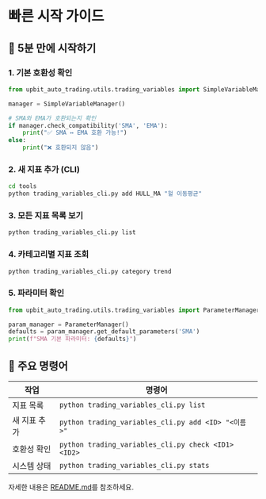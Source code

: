 # 빠른 시작 가이드

## 🚀 5분 만에 시작하기

### 1. 기본 호환성 확인
```python
from upbit_auto_trading.utils.trading_variables import SimpleVariableManager

manager = SimpleVariableManager()

# SMA와 EMA가 호환되는지 확인
if manager.check_compatibility('SMA', 'EMA'):
    print("✅ SMA ↔ EMA 호환 가능!")
else:
    print("❌ 호환되지 않음")
```

### 2. 새 지표 추가 (CLI)
```bash
cd tools
python trading_variables_cli.py add HULL_MA "헐 이동평균"
```

### 3. 모든 지표 목록 보기
```bash
python trading_variables_cli.py list
```

### 4. 카테고리별 지표 조회
```bash
python trading_variables_cli.py category trend
```

### 5. 파라미터 확인
```python
from upbit_auto_trading.utils.trading_variables import ParameterManager

param_manager = ParameterManager()
defaults = param_manager.get_default_parameters('SMA')
print(f"SMA 기본 파라미터: {defaults}")
```

## 🎯 주요 명령어

| 작업 | 명령어 |
|------|--------|
| 지표 목록 | `python trading_variables_cli.py list` |
| 새 지표 추가 | `python trading_variables_cli.py add <ID> "<이름>"` |
| 호환성 확인 | `python trading_variables_cli.py check <ID1> <ID2>` |
| 시스템 상태 | `python trading_variables_cli.py stats` |

자세한 내용은 [README.md](README.md)를 참조하세요.
